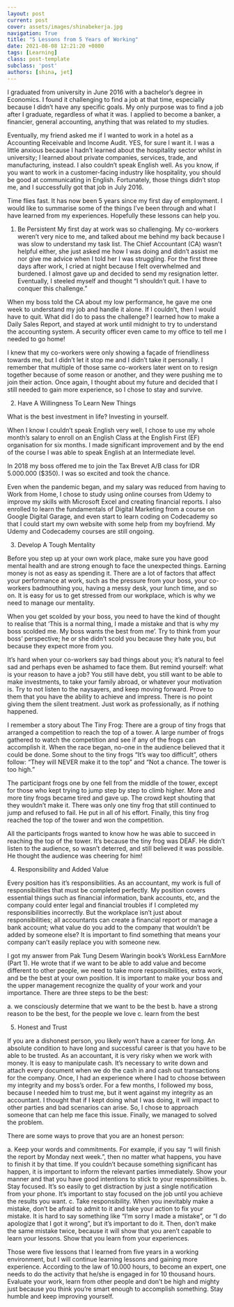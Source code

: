```yaml
---
layout: post
current: post
cover: assets/images/shinabekerja.jpg
navigation: True
title: "5 Lessons from 5 Years of Working"
date: 2021-08-08 12:21:20 +0800
tags: [Learning]
class: post-template
subclass: 'post'
authors: [shina, jet]
---
```

I graduated from university in June 2016 with a bachelor’s degree in Economics. I found it challenging to find a job at that time, especially because I didn’t have any specific goals. My only purpose was to find a job after I graduate, regardless of what it was. I applied to become a banker, a financier, general accounting, anything that was related to my studies.

Eventually, my friend asked me if I wanted to work in a hotel as a Accounting Receivable and Income Audit. YES, for sure I want it. I was a little anxious because I hadn’t learned about the hospitality sector whilst in university; I learned about private companies, services, trade, and manufacturing, instead. I also couldn’t speak English well. As you know, if you want to work in a customer-facing industry like hospitality, you should be good at communicating in English. Fortunately, those things didn’t stop me, and I successfully got that job in July 2016.

Time flies fast. It has now been 5 years since my first day of employment. I would like to summarise some of the things I’ve been through and what I have learned from my experiences. Hopefully these lessons can help you.

1)	Be Persistent
My first day at work was so challenging. My co-workers weren’t very nice to me, and talked about me behind my back because I was slow to understand my task list. The Chief Accountant (CA) wasn’t helpful either, she just asked me how I was doing and didn’t assist me nor give me advice when I told her I was struggling. For the first three days after work, I cried at night because I felt overwhelmed and burdened. I almost gave up and decided to send my resignation letter. Eventually, I steeled myself and thought “I shouldn’t quit. I have to conquer this challenge.” 

When my boss told the CA about my low performance, he gave me one week to understand my job and handle it alone. If I couldn’t, then I would have to quit. What did I do to pass the challenge? I learned how to make a Daily Sales Report, and stayed at work until midnight to try to understand the accounting system. A security officer even came to my office to tell me I needed to go home! 

I knew that my co-workers were only showing a façade of friendliness towards me, but I didn’t let it stop me and I didn’t take it personally. I remember that multiple of those same co-workers later went on to resign together because of some reason or another, and they were pushing me to join their action. Once again, I thought about my future and decided that I still needed to gain more experience, so I chose to stay and survive.

2)	Have A Willingness To Learn New Things

What is the best investment in life? Investing in yourself. 

When I know I couldn’t speak English very well, I chose to use my whole month’s salary to enroll on an English Class at the English First (EF) organisation for six months. I made significant improvement and by the end of the course I was able to speak English at an Intermediate level. 

In 2018 my boss offered me to join the Tax Brevet A/B class for IDR 5.000.000 ($350). I was so excited and took the chance. 

Even when the pandemic began, and my salary was reduced from having to Work from Home, I chose to study using online courses from Udemy to improve my skills with Microsoft Excel and creating financial reports. I also enrolled to learn the fundamentals of Digital Marketing from a course on Google Digital Garage, and even start to learn coding on Codecademy so that I could start my own website with some help from my boyfriend. My Udemy and Codecademy courses are still ongoing.

3)	Develop A Tough Mentality

Before you step up at your own work place, make sure you have good mental health and are strong enough to face the unexpected things. Earning money is not as easy as spending it. There are a lot of factors that affect your performance at work, such as the pressure from your boss, your co-workers badmouthing you, having a messy desk, your lunch time, and so on. It is easy for us to get stressed from our workplace, which is why we need to manage our mentality.

When you get scolded by your boss, you need to have the kind of thought to realise that ‘This is a normal thing, I made a mistake and that is why my boss scolded me. My boss wants the best from me’. Try to think from your boss’ perspective; he or she didn’t scold you because they hate you, but because they expect more from you.

It’s hard when your co-workers say bad things about you; it’s natural to feel sad and perhaps even be ashamed to face them. But remind yourself: what is your reason to have a job? You still have debt, you still want to be able to make investments, to take your family abroad, or whatever your motivation is. Try to not listen to the naysayers, and keep moving forward. Prove to them that you have the ability to achieve and impress. There is no point giving them the silent treatment. Just work as professionally, as if nothing happened. 

I remember a story about The Tiny Frog:
There are a group of tiny frogs that arranged a competition to reach the top of a tower. A large number of frogs gathered to watch the competition and see if any of the frogs can accomplish it. When the race began, no-one in the audience believed that it could be done. Some shout to the tiny frogs “It’s way too difficult”, others follow: “They will NEVER make it to the top” and “Not a chance. The tower is too high.” 

The participant frogs one by one fell from the middle of the tower, except for those who kept trying to jump step by step to climb higher. 
More and more tiny frogs became tired and gave up. The crowd kept shouting that they wouldn’t make it. There was only one tiny frog that still continued to jump and refused to fail. He put in all of his effort. Finally, this tiny frog reached the top of the tower and won the competition.

All the participants frogs wanted to know how he was able to succeed in reaching the top of the tower. It’s because the tiny frog was DEAF. He didn’t listen to the audience, so wasn’t deterred, and still believed it was possible. He thought the audience was cheering for him! 


4)	Responsibility and Added Value

Every position has it’s responsibilities. As an accountant, my work is full of responsibilities that must be completed perfectly. My position covers essential things such as financial information, bank accounts, etc, and the company could enter legal and financial troubles if I completed my responsibilities incorrectly. But the workplace isn’t just about responsibilities; all accountants can create a financial report or manage a bank account; what value do you add to the company that wouldn’t be added by someone else? It is important to find something that means your company can’t easily replace you with someone new.

I got my answer from Pak Tung Desem Waringin book’s WorkLess EarnMore (Part 1). He wrote that if we want to be able to add value and become different to other people, we need to take more responsibilities, extra work, and be the best at your own position. It is important to make your boss and the upper management recognize the quality of your work and your importance. 
There are three steps to be the best:

a.	we consciously determine that we want to be the best
b.	have a strong reason to be the best, for the people we love
c.	learn from the best


5)	Honest and Trust

If you are a dishonest person, you likely won’t have a career for long. An absolute condition to have long and successful career is that you have to be able to be trusted. As an accountant, it is very risky when we work with money. It is easy to manipulate cash. It’s necessary to write down and attach every document when we do the cash in and cash out transactions for the company. 
Once, I had an experience where I had to choose between my integrity and my boss’s order. For a few months, I followed my boss, because I needed him to trust me, but it went against my integrity as an accountant. I thought that if I kept doing what I was doing, it will impact to other parties and bad scenarios can arise. So, I chose to approach someone that can help me face this issue. Finally, we managed to solved the problem.

There are some ways to prove that you are an honest person:

a.	Keep your words and commitments.
For example, if you say “I will finish the report by Monday next week.”, then no matter what happens, you have to finish it by that time. If you couldn’t because something significant has happen, it is important to inform the relevant parties immediately. Show your manner and that you have good intentions to stick to your responsibilities.
b.	Stay focused.
It’s so easily to get distraction by just a single notification from your phone. It’s important to stay focused on the job until you achieve the results you want.
c.	Take responsibility.
When you inevitably make a mistake, don’t be afraid to admit to it and take your action to fix your mistake. It is hard to say something like “I’m sorry I made a mistake”, or “I do apologize that I got it wrong”, but it’s important to do it. Then, don’t make the same mistake twice, because it will show that you aren’t capable to learn your lessons. Show that you learn from your experiences.

Those were five lessons that I learned from five years in a working environment, but I will continue learning lessons and gaining more experience. 
According to the law of 10.000 hours, to become an expert, one needs to do the activity that he/she is engaged in for 10 thousand hours. 
Evaluate your work, learn from other people and don’t be high and mighty just because you think you’re smart enough to accomplish something. Stay humble and keep improving yourself.
